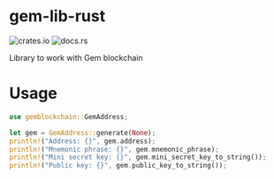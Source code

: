 # gem-lib-rust

![crates.io](https://img.shields.io/crates/v/gemblockchain.svg)
![docs.rs](https://docs.rs/gemblockchain/badge.svg)

Library to work with Gem blockchain

# Usage
```rust
use gemblockchain::GemAddress;

let gem = GemAddress::generate(None);
println!("Address: {}", gem.address);
println!("Mnemonic phrase: {}", gem.mnemonic_phrase);
println!("Mini secret key: {}", gem.mini_secret_key_to_string());
println!("Public key: {}", gem.public_key_to_string());
```
